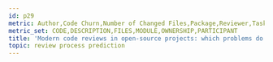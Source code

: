 ```yaml
---
id: p29
metric: Author,Code Churn,Number of Changed Files,Package,Reviewer,Task Type
metric_set: CODE,DESCRIPTION,FILES,MODULE,OWNERSHIP,PARTICIPANT
title: 'Modern code reviews in open-source projects: which problems do they fix?'
topic: review process prediction
---
```

